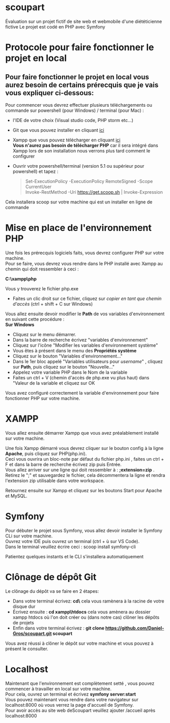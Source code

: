# scoupart
Évaluation sur un projet fictif de site web et webmobile d'une diététicienne fictive
Le projet est codé en PHP avec Symfony

# Protocole pour faire fonctionner le projet en local

## Pour faire fonctionner le projet en local vous aurez besoin de certains prérecquis que je vais vous expliquer ci-dessous:  
Pour commencer vous devrez effectuer plusieurs téléchargements ou commande sur powershell (pour Windows) / terminal (pour Mac) :  
  
 - l'IDE de votre choix (Visual studio code, PHP storm etc...)

 - Git que vous pouvez installer en cliquant [ici](https://git-scm.com/downloads)
  
 - Xampp que vous pouvez télécharger en cliquant [ici](https://www.apachefriends.org/fr/index.html)  
**Vous n'aurez pas besoin de télécharger PHP** car il sera intégré dans Xampp lors de son installation nous verrons plus tard comment le configurer  
  
 - Ouvrir votre powershell/terminal (version 5.1 ou supérieur pour powershell) et tapez :
     
   >  Set-ExecutionPolicy -ExecutionPolicy RemoteSigned -Scope CurrentUser  
   > Invoke-RestMethod -Uri https://get.scoop.sh | Invoke-Expression

Cela installera scoop sur votre machine qui est un installer en ligne de commande

# Mise en place de l'environnement PHP

Une fois les prérecquis logiciels faits, vous devrez configurer PHP sur votre machine.  
Pour se faire, vous devrez vous rendre dans le PHP installé avec Xampp au chemin qui doit ressembler à ceci :  

**C:\xampp\php**  

Vous y trouverez le fichier php.exe  
 - Faites un clic droit sur ce fichier, cliquez sur *copier en tant que chemin d'accès* (ctrl + shift + C sur Windows)

Vous allez ensuite devoir modifier le **Path** de vos variables d'environnement en suivant cette procédure :  
**Sur Windows**
 - Cliquez sur le menu démarrer.
 - Dans la barre de recherche écrivez "variables d'environnement"
 - Cliquez sur l'icône "Modifier les variables d'environnement système"
 - Vous êtes à présent dans le menu des **Propriétés système**
 - Cliquez sur le bouton "Variables d'environnement..."
 - Dans le 1er bloc appelé "Variables utilisateurs pour *username*" , cliquez sur **Path**, puis cliquez sur le bouton "Nouvelle..."
 - Appelez votre variable PHP dans le Nom de la variable
 - Faites un ctrl + V (chemin d'accès de php.exe vu plus haut) dans "Valeur de la variable et cliquez sur OK

Vous avez configuré correctement la variable d'environnement pour faire fonctionner PHP sur votre machine.

# XAMPP

Vous allez ensuite démarrer Xampp que vous avez préalablement installé sur votre machine.  

Une fois Xampp démarré vous devrez cliquer sur le bouton config à la ligne **Apache**, puis cliquez sur PHP(php.ini).    
Ceci vous ouvrira un bloc-note par défaut du fichier php.ini , faites un ctrl + F et dans la barre de recherche écrivez zip puis Entrée.  
Vous allez arriver sur une ligne qui doit ressembler à : **;extension=zip** .   
Retirez le ";" et sauvegardez le fichier, cela décommentera la ligne et rendra l'extension zip utilisable
dans votre workspace.  

Retournez ensuite sur Xampp et cliquez sur les boutons Start pour Apache et MySQL.

# Symfony

Pour débuter le projet sous Symfony, vous allez devoir installer le Symfony CLi sur votre machine.  
Ouvrez votre IDE puis ouvrez un terminal (ctrl + ù sur VS Code).  
Dans le terminal veuillez écrire ceci : scoop install symfony-cli  

Patientez quelques instants et le CLI s'installera automatiquement

# Clônage de dépôt Git

Le clônage du dépôt va se faire en 2 étapes:  
 - Dans votre terminal écrivez: **cd\\**     cela vous ramènera à la racine de votre disque dur
 - Écrivez ensuite : **cd xampp\htdocs**     cela vous amènera au dossier xampp htdocs où l'on doit créer ou (dans notre cas) clôner les dépôts de projets
 - Enfin dans votre terminal écrivez : **git clone https://github.com/Daniel-Gros/scoupart.git scoupart**

Vous avez réussi à clôner le dépôt sur votre machine et vous pouvez à présent le consulter.

# Localhost  

Maintenant que l'environnement est complètement setté , vous pouvez commencer à travailler en local sur votre machine.  
Pour cela, ouvrez un terminal et écrivez **symfony server:start**  
Vous pouvez maintenant vous rendre dans votre navigateur sur localhost:8000 où vous verrez la page d'accueil de Symfony.  
Pour avoir accès au site web deScoupart veuillez ajouter /accueil après localhost:8000

